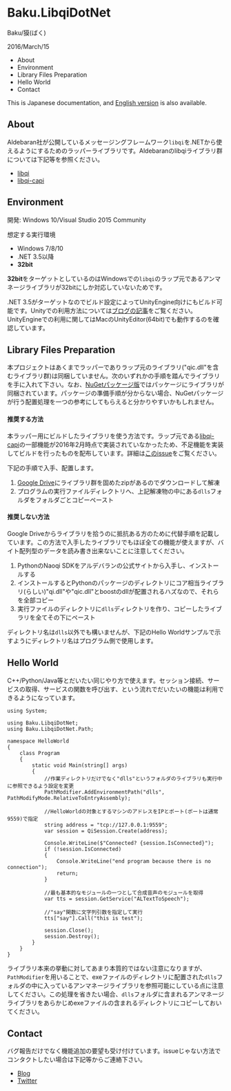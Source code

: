 # Baku.LibqiDotNet

Baku/獏(ばく)

2016/March/15

- About
- Environment
- Library Files Preparation
- Hello World
- Contact

This is Japanese documentation, and [English version](https://github.com/malaybaku/BakuLibQiDotNet/blob/master/readme_en.md) is also available.

## About

Aldebaran社が公開しているメッセージングフレームワーク```libqi```を.NETから使えるようにするためのラッパーライブラリです。Aldebaranのlibqiライブラリ群については下記等を参照ください。

- [libqi](https://github.com/aldebaran/libqi)
- [libqi-capi](https://github.com/aldebaran/libqi-capi)


## Environment

開発: Windows 10/Visual Studio 2015 Community

想定する実行環境
- Windows 7/8/10
- .NET 3.5以降
- **32bit**

**32bit**をターゲットとしているのはWindowsでの`libqi`のラップ元であるアンマネージライブラリが32bitにしか対応していないためです。

.NET 3.5がターゲットなのでビルド設定によってUnityEngine向けにもビルド可能です。Unityでの利用方法については[ブログの記事](http://www.baku-dreameater.net/archives/10791)をご覧ください。UnityEngineでの利用に関してはMacのUnityEditor(64bit)でも動作するのを確認しています。


## Library Files Preparation

本プロジェクトはあくまでラッパーでありラップ元のライブラリ("qic.dll"を含むライブラリ群)は同梱していません。次のいずれかの手順を踏んでライブラリを手に入れて下さい。なお、[NuGetパッケージ版](https://www.nuget.org/packages/Baku.LibqiDotNet/)ではパッケージにライブラリが同梱されています。パッケージの準備手順が分からない場合、NuGetパッケージが行う配置処理を一つの参考にしてもらえると分かりやすいかもしれません。

#### 推奨する方法

本ラッパー用にビルドしたライブラリを使う方法です。ラップ元である[libqi-capi](https://github.com/aldebaran/libqi-capi)の一部機能が2016年2月時点で実装されていなかったため、不足機能を実装してビルドを行ったものを配布しています。詳細は[このissue](https://github.com/malaybaku/BakuLibQiDotNet/issues/1)をご覧ください。

下記の手順で入手、配置します。

1. [Google Drive](https://drive.google.com/folderview?id=0BzVgwIMLJboJeHI1N2pwTlc4ZlE&usp=sharing)にライブラリ群を固めたzipがあるのでダウンロードして解凍
3. プログラムの実行ファイルディレクトリへ、上記解凍物の中にある```dlls```フォルダをフォルダごとコピーペースト

#### 推奨しない方法

Google Driveからライブラリを拾うのに抵抗ある方のために代替手順を記載しています。この方法で入手したライブラリでもほぼ全ての機能が使えますが、バイト配列型のデータを読み書き出来ないことに注意してください。

1. PythonのNaoqi SDKをアルデバランの公式サイトから入手し、インストールする
2. インストールするとPythonのパッケージのディレクトリにコア相当ライブラリ(らしい)"qi.dll"や"qic.dll"とboostのdllが配置されるハズなので、それらを全部コピー
3. 実行ファイルのディレクトリに```dlls```ディレクトリを作り、コピーしたライブラリを全てその下にペースト

ディレクトリ名は```dlls```以外でも構いませんが、下記のHello Worldサンプルで示すようにディレクトリ名はプログラム側で使用します。


## Hello World

C++/Python/Java等とだいたい同じやり方で使えます。セッション接続、サービスの取得、サービスの関数を呼び出す、という流れでだいたいの機能は利用できるようになっています。

```
using System;

using Baku.LibqiDotNet;
using Baku.LibqiDotNet.Path;

namespace HelloWorld
{
    class Program
    {
        static void Main(string[] args)
        {
            //作業ディレクトリだけでなく"dlls"というフォルダのライブラリも実行中に参照できるよう設定を変更
            PathModifier.AddEnvironmentPath("dlls", PathModifyMode.RelativeToEntryAssembly);

            //HelloWorldの対象とするマシンのアドレスをIPとポート(ポートは通常9559)で指定
            string address = "tcp://127.0.0.1:9559";
            var session = QiSession.Create(address);

            Console.WriteLine($"Connected? {session.IsConnected}");
            if (!session.IsConnected)
            {
                Console.WriteLine("end program because there is no connection");
                return;
            }

            //最も基本的なモジュールの一つとして合成音声のモジュールを取得
            var tts = session.GetService("ALTextToSpeech");

            //"say"関数に文字列引数を指定して実行
            tts["say"].Call("this is test");

            session.Close();
            session.Destroy();
        }
    }
}
```

ライブラリ本来の挙動に対してあまり本質的ではない注意になりますが、`PathModifier`を用いることで、exeファイルのディレクトリに配置された`dlls`フォルダの中に入っているアンマネージライブラリを参照可能にしている点に注意してください。この処理を省きたい場合、`dlls`フォルダに含まれるアンマネージライブラリをあらかじめexeファイルの含まれるディレクトリにコピーしておいてください。



## Contact
バグ報告だけでなく機能追加の要望も受け付けています。issueじゃない方法でコンタクトしたい場合は下記等からご連絡下さい。

- [Blog](https://www.baku-dreameater.net)
- [Twitter](https://twitter.com/baku_dreameater)
